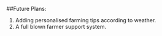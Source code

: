   ##Future Plans: 
1. Adding personalised farming tips according to weather.
2. A full blown farmer support system.
